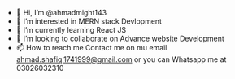 - 👋 Hi, I’m @ahmadmight143
- 👀 I’m interested in MERN stack Devlopment
- 🌱 I’m currently learning React JS
- 💞️ I’m looking to collaborate on Advance website Development
- 📫 How to reach me  Contact me on mu email ahmad.shafiq.1741999@gmail.com or you can Whatsapp me at 03026032310

<!---
ahmadmight143/ahmadmight143 is a ✨ special ✨ repository because its `README.md` (this file) appears on your GitHub profile.
You can click the Preview link to take a look at your changes.
--->
